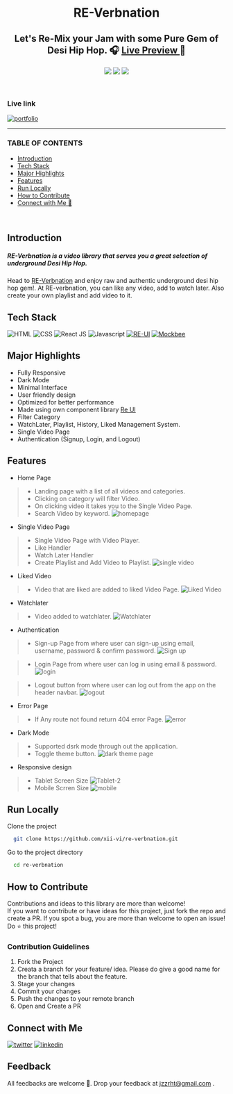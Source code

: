 <h1 align="center" style="font-weight: bold"> RE-Verbnation </h1>
<h2 align="center"> Let's Re-Mix your Jam with some Pure Gem of Desi Hip Hop. 🎧 <a href="https://re-verbnation.netlify.app/"> Live Preview </a>  🚀 </h2>
<div align="center">
<img src="https://img.shields.io/badge/version-v1-green" align="center"/>
<img src="https://img.shields.io/badge/label-open--source-blue" align="center"/>
    <a href="https://app.netlify.com/sites/bookery/deploys" align="center">
        <img src="https://api.netlify.com/api/v1/badges/8b083945-912e-4f2d-90fd-9f8bcf06aeee/deploy-status" align="center"/>
    </a>
</div>
<br />
<br />

### Live link   
[![portfolio](https://img.shields.io/badge/RE_Verbnation-000?style=for-the-badge&logo=ko-fi&logoColor=white)](https://re-verbnation.netlify.app/)
<hr />

### TABLE OF CONTENTS 
- [Introduction](#introduction)
- [Tech Stack](#tech-stack)
- [Major Highlights](#major-highlights)
- [Features](#features)
- [Run Locally](#run-locally)
- [How to Contribute](#how-to-contribute)
- [Connect with Me 🚀](#connect-with-me)
<br />

## Introduction
<h5>RE-Verbnation is a video library that serves you a great selection of underground Desi Hip Hop.</h5>
Head to <a href="https://re-verbnation.netlify.app/">RE-Verbnation</a> and enjoy raw and authentic underground desi hip hop gem!. At RE-verbnation, you can like any video, add to watch later. Also create your own playlist and add video to it. 

## Tech Stack

![HTML](https://img.shields.io/badge/-HTML-red)
![CSS](https://img.shields.io/badge/-CSS-orange)
![React JS](https://img.shields.io/badge/-ReactJS-darkgreen)
![Javascript](https://img.shields.io/badge/-Javascript-blueviolet)
[![RE-UI](https://img.shields.io/badge/-RE_UI-blue)](https://re-ui.netlify.app/)
[![Mockbee](https://img.shields.io/badge/-Mockbee-brown)](https://mockbee.netlify.app/)


## Major Highlights

- Fully Responsive
- Dark Mode
- Minimal Interface
- User friendly design
- Optimized for better performance
- Made using own component library [Re UI](https://re-ui.netlify.app/)
- Filter Category
- WatchLater, Playlist, History, Liked Management System.
- Single Video Page
- Authentication (Signup, Login, and Logout)

## Features

-  Home Page
> - Landing page with a list of all videos and categories.
> - Clicking on category will filter Video.
> - On clicking video it takes you to the Single Video Page.
> - Search Video by keyword.
>   ![homepage](https://user-images.githubusercontent.com/86154835/169641818-215feb57-4c83-48fc-9de0-a26061ac9d0a.png)

- Single Video Page
> - Single Video Page with Video Player.
> - Like Handler
> - Watch Later Handler
> - Create Playlist and Add Video to Playlist.
> ![single video](https://user-images.githubusercontent.com/86154835/169644772-537f5a13-50cc-4ded-bcbb-813d46c52c26.png)


- Liked Video
> - Video that are liked are added to liked Video Page.
> ![Liked Video](https://user-images.githubusercontent.com/86154835/169642253-da922860-b15d-48b8-8b2f-036aefc644ce.png)


- Watchlater 
> - Video added to watchlater.
> ![Watchlater](https://user-images.githubusercontent.com/86154835/169642343-cf4bf767-8ea0-4ba3-8673-70b1896fead6.png)


- Authentication
> - Sign-up Page from where user can sign-up using email, username, password & confirm password.
> ![Sign up](https://user-images.githubusercontent.com/86154835/169642412-c4d97867-d27f-43d0-8ed7-933f19e05c49.png)

> - Login Page from where user can log in using email & password.
> ![login](https://user-images.githubusercontent.com/86154835/169642469-ec085ab5-b1fa-49a0-95e1-cf45fd046982.png)

> - Logout button from where user can log out from the app on the header navbar.
> ![logout](https://user-images.githubusercontent.com/86154835/169642508-eb8094a6-4fdd-47c2-97f8-dd6a3afad081.png)

- Error Page
> - If Any route not found return 404 error Page.
> ![error](https://user-images.githubusercontent.com/86154835/169644782-12372e73-d0b1-447f-9cf4-728c620e9b09.png)


- Dark Mode
> - Supported dsrk mode through out the application.
> - Toggle theme button.
> ![dark theme page](https://user-images.githubusercontent.com/86154835/169642708-5884c05a-a054-4578-831a-9b75c9040ebf.png)

- Responsive design
> - Tablet Screen Size   ![Tablet-2](https://user-images.githubusercontent.com/86154835/169643000-0a8ed720-c401-4c39-ba0b-b805ce655272.png)
> - Mobile Scrren Size   ![mobile](https://user-images.githubusercontent.com/86154835/169642821-ab4dc1d5-b9f6-47c1-b436-fdac724dbdd7.png)


## Run Locally

Clone the project

```bash
  git clone https://github.com/xii-vi/re-verbnation.git
```

Go to the project directory

```bash
  cd re-verbnation
```
## How to Contribute

Contributions and ideas to this library are more than welcome! <br />
If you want to contribute or have ideas for this project, just fork the repo and create a PR. If you spot a bug, you are more than welcome to open an issue! Do ⭐ this project! 

### Contribution Guidelines
1. Fork the Project
2. Creata a branch for your feature/ idea. Please do give a good name for the branch that tells about the feature.
3. Stage your changes
4. Commit your changes
5. Push the changes to your remote branch
6. Open and Create a PR


## Connect with Me
[![twitter](https://img.shields.io/badge/twitter-1DA1F2?style=for-the-badge&logo=twitter&logoColor=white)](https://twitter.com/jzzrht)
[![linkedin](https://img.shields.io/badge/linkedin-0A66C2?style=for-the-badge&logo=linkedin&logoColor=white)](https://www.linkedin.com/in/rohit-abhishek/)

## Feedback

All feedbacks are welcome 💖. Drop your feedback at jzzrht@gmail.com .
